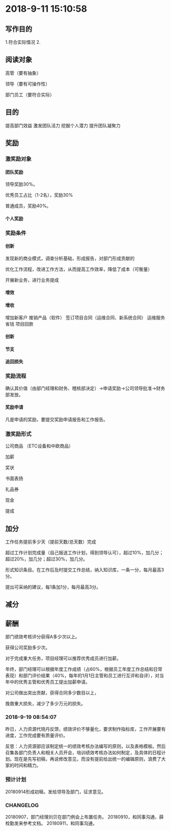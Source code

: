 
# 2018-9-11 15:10:58


## 写作目的


1.符合实际情况
2.


## 阅读对象

高管（要有抽象）

领导（要有可操作性）

部门员工（要符合实际）



## 目的

提高部门效益
激发团队活力
挖掘个人潜力
提升团队凝聚力












## 奖励

### 激奖励对象

#### 团队奖励

领导奖励30%。

优秀员工占比（1-2名），奖励30%

普通成员，奖励40%。

#### 个人奖励



### 奖励条件


#### 创新

发现新的商业模式，调查分析基础，形成报告，对部门形成贡献的

优化工作流程，改进工作方法，从而提高工作效率，降低了成本（可衡量）

开展新业务，进行业务提成

#### 增效


#### 增收
增加新客户
推销产品（软件）
签订项目合同（运维合同、新系统合同）
运维服务省钱
项目回款

#### 创新

#### 节支

#### 追回损失












### 奖励流程

确认其价值（由部门经理和财务、稽核部决定）→申请奖励→公司领导批准→财务部发放。


#### 奖励申请

凡是申请的奖励，要提交奖励申请报告和工作报告。


### 激奖励形式

公司商品 （ETC设备和中欧商品）

加薪

奖状

书面表扬

礼品券

现金

提成

## 加分

工作任务提前多少天（提前天数/总天数）完成

超过工作计划完成量（自己报送工作计划，得到领导认可），超过10%，加几分；超过20%，加几分；超过30%，加几分。

形式知识条目。在工作后及时提交工作总结，纳入知识库，一条一分，每月最高3分。

提出可采纳的建议，每1条加1分，每月最高3分。








## 减分



##  薪酬

部门绩效考核评分获得A多少次以上。

获得公司奖励多少次。

对于完成重大任务，项目经理可以推荐优秀成员进行加薪。

年终，部门经理可以根据年度工作成绩（占60%，根据员工年度工作总结和日常表现）和部门评价结果（40%，每年的1月1日主管和员工进行互评和自评），对当年中的优秀主管和优秀员工提出加薪申请。

对公司做出突出贡献，获得合同多少数目以上，

挽救重大损失，减少了多少万元的损失。


### 2018-9-19 08:54:07

昨日，人力资源代晓丹反馈，绩效评价不够量化，要求制作指标库，工作开展要有进度，工作完成要有质量评价。

反思：人力资源部应该制定统一的绩效考核办法编写的原则，以及表格模板。然后召集各部门负责人和相关人员开会，培训绩效考核办法如何制定，及具体的日程计划。现在是先写初稿，再说修改意见，而没有提前给出统一的编辑原则，浪费了大家的时间和精力。











### 预计计划
20180914形成初稿，发给领导及部门，征求意见。





### CHANGELOG
20180907，部门经理刘贝在部门例会上布置任务。
20180910，和同事沟通，薛栓勤发来参考文档。
20180911，和同事沟通，



<!--stackedit_data:
eyJoaXN0b3J5IjpbMTU5NTk2MDk4LDE5MzQ4NzM1MSwyNDc1Nz
EyMjEsMjA3NDI0ODkxNl19
-->